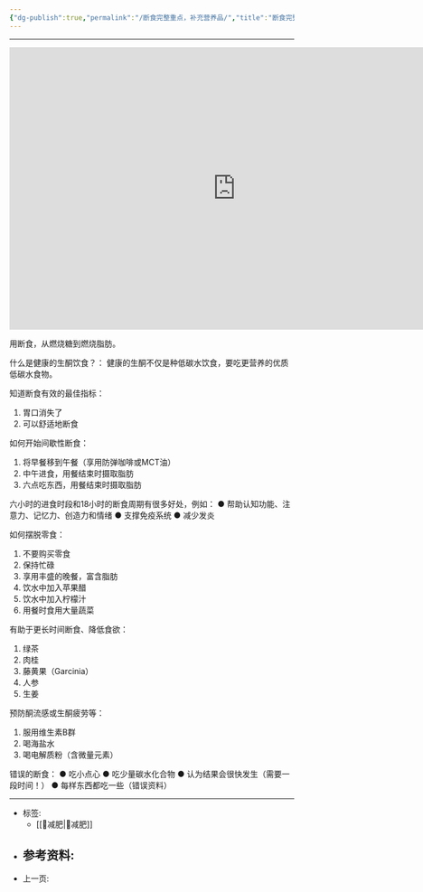 ```yaml
---
{"dg-publish":true,"permalink":"/断食完整重点，补充营养品/","title":"断食完整重点，补充营养品","tags":["📥"]}
---
```


---
<center>
<iframe width="800" height="500" src="https://www.youtube.com/embed/w-lFTkpDr8g" title="YouTube video player" frameborder="0" allow="accelerometer; autoplay; clipboard-write; encrypted-media; gyroscope; picture-in-picture; web-share" allowfullscreen></iframe>
</center>

用断食，从燃烧糖到燃烧脂肪。

什么是健康的生酮饮食？：
健康的生酮不仅是种低碳水饮食，要吃更营养的优质低碳水食物。

知道断食有效的最佳指标：
1. 胃口消失了
2. 可以舒适地断食

如何开始间歇性断食：
1. 将早餐移到午餐（享用防弹咖啡或MCT油）
2. 中午进食，用餐结束时摄取脂肪
3. 六点吃东西，用餐结束时摄取脂肪

六小时的进食时段和18小时的断食周期有很多好处，例如：
● 帮助认知功能、注意力、记忆力、创造力和情绪
● 支撑免疫系统
● 减少发炎


如何摆脱零食：
1. 不要购买零食
2. 保持忙碌
3. 享用丰盛的晚餐，富含脂肪
4. 饮水中加入苹果醋
5. 饮水中加入柠檬汁
6. 用餐时食用大量蔬菜

有助于更长时间断食、降低食欲：
1. 绿茶
2. 肉桂
3. 藤黄果（Garcinia）
4. 人参
5. 生姜

预防酮流感或生酮疲劳等：
1. 服用维生素B群
2. 喝海盐水
3. 喝电解质粉（含微量元素）

错误的断食：
● 吃小点心
● 吃少量碳水化合物
● 认为结果会很快发生（需要一段时间！）
● 每样东西都吃一些（错误资料）

---

- 标签: 
	-  [[🏃减肥\|🏃减肥]]
- 参考资料:
	-  
- 上一页: